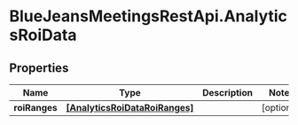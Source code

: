 # BlueJeansMeetingsRestApi.AnalyticsRoiData

## Properties
Name | Type | Description | Notes
------------ | ------------- | ------------- | -------------
**roiRanges** | [**[AnalyticsRoiDataRoiRanges]**](AnalyticsRoiDataRoiRanges.md) |  | [optional] 


